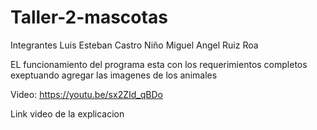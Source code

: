 # Taller-2-mascotas
Integrantes
Luis Esteban Castro Niño
Miguel Angel Ruiz Roa

EL funcionamiento del programa esta con los requerimientos 
completos exeptuando agregar las imagenes de los animales

Video: https://youtu.be/sx2ZId_qBDo

Link video de la explicacion

